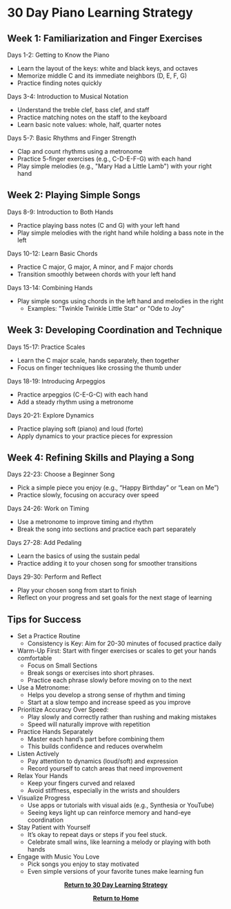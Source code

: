 # 30 Day Piano Learning Strategy

<H2>Week 1: Familiarization and Finger Exercises</H2>

Days 1-2: Getting to Know the Piano

- Learn the layout of the keys: white and black keys, and octaves
- Memorize middle C and its immediate neighbors (D, E, F, G)
- Practice finding notes quickly

Days 3-4: Introduction to Musical Notation

- Understand the treble clef, bass clef, and staff
- Practice matching notes on the staff to the keyboard
- Learn basic note values: whole, half, quarter notes

Days 5-7: Basic Rhythms and Finger Strength

- Clap and count rhythms using a metronome
- Practice 5-finger exercises (e.g., C-D-E-F-G) with each hand
- Play simple melodies (e.g., "Mary Had a Little Lamb") with your right hand

<H2>Week 2: Playing Simple Songs</H2>

Days 8-9: Introduction to Both Hands

- Practice playing bass notes (C and G) with your left hand
- Play simple melodies with the right hand while holding a bass note in the left

Days 10-12: Learn Basic Chords

- Practice C major, G major, A minor, and F major chords
- Transition smoothly between chords with your left hand

Days 13-14: Combining Hands

- Play simple songs using chords in the left hand and melodies in the right
    - Examples: "Twinkle Twinkle Little Star" or "Ode to Joy"

<H2>Week 3: Developing Coordination and Technique</H2>

Days 15-17: Practice Scales

- Learn the C major scale, hands separately, then together
- Focus on finger techniques like crossing the thumb under

Days 18-19: Introducing Arpeggios

- Practice arpeggios (C-E-G-C) with each hand
- Add a steady rhythm using a metronome

Days 20-21: Explore Dynamics

- Practice playing soft (piano) and loud (forte)
- Apply dynamics to your practice pieces for expression

<H2>Week 4: Refining Skills and Playing a Song</H2>

Days 22-23: Choose a Beginner Song

- Pick a simple piece you enjoy (e.g., “Happy Birthday” or “Lean on Me”)
- Practice slowly, focusing on accuracy over speed

Days 24-26: Work on Timing

- Use a metronome to improve timing and rhythm
- Break the song into sections and practice each part separately

Days 27-28: Add Pedaling

- Learn the basics of using the sustain pedal
- Practice adding it to your chosen song for smoother transitions

Days 29-30: Perform and Reflect

- Play your chosen song from start to finish
- Reflect on your progress and set goals for the next stage of learning

<H2>Tips for Success</H2>

- Set a Practice Routine
  - Consistency is Key: Aim for 20-30 minutes of focused practice daily
- Warm-Up First: Start with finger exercises or scales to get your hands comfortable
  - Focus on Small Sections
  - Break songs or exercises into short phrases.
  - Practice each phrase slowly before moving on to the next
- Use a Metronome:
  - Helps you develop a strong sense of rhythm and timing
  - Start at a slow tempo and increase speed as you improve
- Prioritize Accuracy Over Speed:
  - Play slowly and correctly rather than rushing and making mistakes
  - Speed will naturally improve with repetition
- Practice Hands Separately
  - Master each hand’s part before combining them
  - This builds confidence and reduces overwhelm
- Listen Actively
  - Pay attention to dynamics (loud/soft) and expression
  - Record yourself to catch areas that need improvement
- Relax Your Hands
  - Keep your fingers curved and relaxed
  - Avoid stiffness, especially in the wrists and shoulders
- Visualize Progress
  - Use apps or tutorials with visual aids (e.g., Synthesia or YouTube)
  - Seeing keys light up can reinforce memory and hand-eye coordination
- Stay Patient with Yourself
  - It’s okay to repeat days or steps if you feel stuck.
  - Celebrate small wins, like learning a melody or playing with both hands
- Engage with Music You Love
  - Pick songs you enjoy to stay motivated
  - Even simple versions of your favorite tunes make learning fun

<p align="center">
  <a href="https://github.com/rlangc/30-Day-Learning.git"><b>Return to 30 Day Learning Strategy</b></a>
<p align="center">
  <a href="https://github.com/rlangc"><b>Return to Home</b></a>

